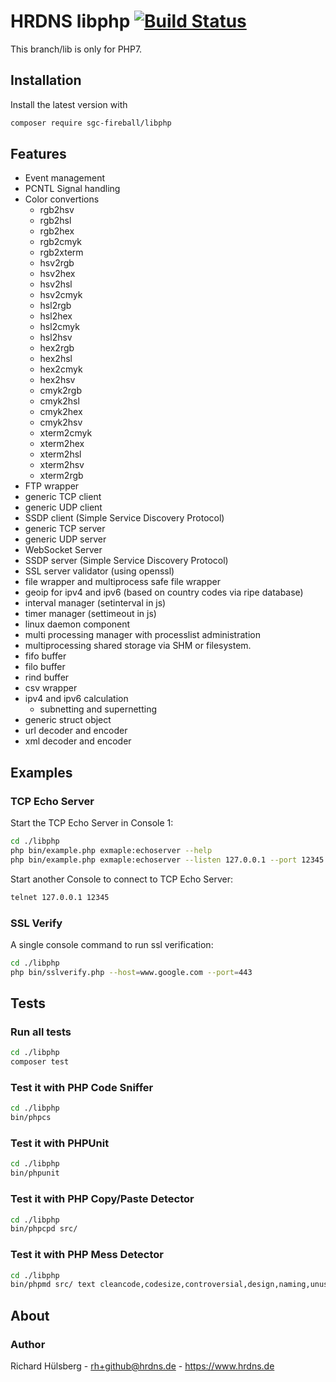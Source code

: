 # HRDNS libphp [![Build Status](https://travis-ci.org/sgc-fireball/libphp.svg)](https://travis-ci.org/sgc-fireball/libphp)

This branch/lib is only for PHP7.

## Installation

Install the latest version with

```bash
composer require sgc-fireball/libphp
```

## Features
- Event management 
- PCNTL Signal handling
- Color convertions
    - rgb2hsv
    - rgb2hsl
    - rgb2hex
    - rgb2cmyk
    - rgb2xterm
    - hsv2rgb
    - hsv2hex
    - hsv2hsl
    - hsv2cmyk
    - hsl2rgb
    - hsl2hex
    - hsl2cmyk
    - hsl2hsv
    - hex2rgb
    - hex2hsl
    - hex2cmyk
    - hex2hsv
    - cmyk2rgb
    - cmyk2hsl
    - cmyk2hex
    - cmyk2hsv
    - xterm2cmyk
    - xterm2hex
    - xterm2hsl
    - xterm2hsv
    - xterm2rgb
- FTP wrapper
- generic TCP client
- generic UDP client
- SSDP client (Simple Service Discovery Protocol)
- generic TCP server
- generic UDP server
- WebSocket Server
- SSDP server (Simple Service Discovery Protocol)
- SSL server validator (using openssl)
- file wrapper and multiprocess safe file wrapper
- geoip for ipv4 and ipv6 (based on country codes via ripe database)
- interval manager (setinterval in js)
- timer manager (settimeout in js)
- linux daemon component
- multi processing manager with processlist administration
- multiprocessing shared storage via SHM or filesystem.
- fifo buffer
- filo buffer
- rind buffer
- csv wrapper
- ipv4 and ipv6 calculation
    - subnetting and supernetting
- generic struct object
- url decoder and encoder
- xml decoder and encoder

## Examples

### TCP Echo Server
Start the TCP Echo Server in Console 1:
```bash
cd ./libphp
php bin/example.php exmaple:echoserver --help
php bin/example.php exmaple:echoserver --listen 127.0.0.1 --port 12345
```
Start another Console to connect to TCP Echo Server:
```bash
telnet 127.0.0.1 12345
```

### SSL Verify
A single console command to run ssl verification:
```bash
cd ./libphp
php bin/sslverify.php --host=www.google.com --port=443
```

## Tests

### Run all tests

```bash
cd ./libphp
composer test
```

### Test it with PHP Code Sniffer

```bash
cd ./libphp
bin/phpcs
```
   
### Test it with PHPUnit

```bash
cd ./libphp
bin/phpunit
```

### Test it with PHP Copy/Paste Detector

```bash
cd ./libphp
bin/phpcpd src/
```

### Test it with PHP Mess Detector

```bash
cd ./libphp
bin/phpmd src/ text cleancode,codesize,controversial,design,naming,unusedcode --suffixes php
```

## About

### Author

Richard Hülsberg - [rh+github@hrdns.de](mailto:rh+github@hrdns.de) - <https://www.hrdns.de>